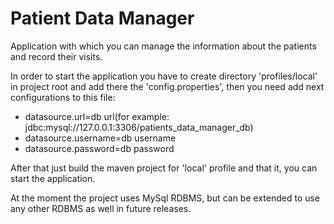 # Patient Data Manager
Application with which you can manage the information about the patients and record their visits.

In order to start the application you have to create directory 'profiles/local' in project root and 
add there the 'config.properties', then you need add next configurations to this file:

* datasource.url=db url(for example: jdbc:mysql://127.0.0.1:3306/patients_data_manager_db)
* datasource.username=db username
* datasource.password=db password

After that just build the maven project for 'local' profile and that it, you can start the application.

At the moment the project uses MySql RDBMS, but can be extended to use any other RDBMS as well in future releases.